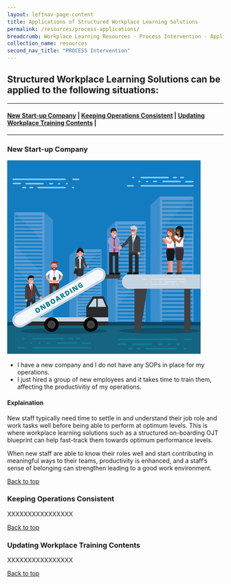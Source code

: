 ```yaml
---
layout: leftnav-page-content
title: Applications of Structured Workplace Learning Solutions 
permalink: /resources/process-applications/
breadcrumb: Workplace Learning Resources - Process Intervention - Applications
collection_name: resources
second_nav_title: "PROCESS Intervention"
---
```



## **Structured Workplace Learning Solutions can be applied to the following situations:**

-------------------

#### [New Start-up Company](#1) | [Keeping Operations Consistent](#2) | [Updating Workplace Training Contents](#3) | 
-------------------


<a name="1"></a>
### New Start-up Company
![New Start-up Company](/images/onboarding.jpg)

* I have a new company and I do not have any SOPs in place for my operations. 
* I just hired a group of new employees and it takes time to train them, affecting the productivitiy of my operations.

#### Explaination
New staff typically need time to settle in and understand their job role and work tasks well before being able to perform at optimum levels. This is where workplace learning solutions such as a structured on-boarding OJT blueprint can help fast-track them towards optimum performance levels. 

When new staff are able to know their roles well and start contributing in meaningful ways to their teams, productivity is enhanced, and a staff’s sense of belonging can strengthen leading to a good work environment. 


[Back to top](#top)



<a name="2"></a>
### Keeping Operations Consistent

XXXXXXXXXXXXXXXX

[Back to top](#top)



<a name="3"></a>
### Updating Workplace Training Contents

XXXXXXXXXXXXXXXX

[Back to top](#top)
